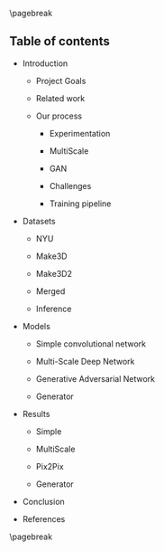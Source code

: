 \pagebreak

## Table of contents

* Introduction 

    * Project Goals
    
    * Related work
    
    * Our process
    
        * Experimentation
        
        * MultiScale
        
        * GAN
        
        * Challenges
    
        * Training pipeline 

* Datasets

    * NYU

    * Make3D

    * Make3D2

    * Merged

    * Inference

* Models

    * Simple convolutional network

    * Multi-Scale Deep Network

    * Generative Adversarial Network

    * Generator

* Results

    * Simple

    * MultiScale

    * Pix2Pix

    * Generator

* Conclusion

* References

\pagebreak
